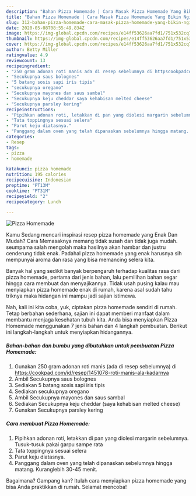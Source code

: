 ```yaml
---
description: "Bahan Pizza Homemade | Cara Masak Pizza Homemade Yang Bikin Ngiler"
title: "Bahan Pizza Homemade | Cara Masak Pizza Homemade Yang Bikin Ngiler"
slug: 312-bahan-pizza-homemade-cara-masak-pizza-homemade-yang-bikin-ngiler
date: 2020-05-08T08:55:49.834Z
image: https://img-global.cpcdn.com/recipes/e14ff53626aa7fd1/751x532cq70/pizza-homemade-foto-resep-utama.jpg
thumbnail: https://img-global.cpcdn.com/recipes/e14ff53626aa7fd1/751x532cq70/pizza-homemade-foto-resep-utama.jpg
cover: https://img-global.cpcdn.com/recipes/e14ff53626aa7fd1/751x532cq70/pizza-homemade-foto-resep-utama.jpg
author: Betty Miller
ratingvalue: 4.9
reviewcount: 13
recipeingredient:
- "250 gram adonan roti manis ada di resep sebelumnya di httpscookpadcomidresep1451078rotimanisalakadarnya"
- "Secukupnya saus bolognes"
- "5 batang sosis sapi iris tipis"
- "secukupnya oregano"
- "Secukupnya mayones dan saus sambal"
- "Secukupnya keju cheddar saya kehabisan melted cheese"
- "Secukupnya parsley kering"
recipeinstructions:
- "Pipihkan adonan roti, letakkan di pan yang diolesi margarin sebelumnya. Tusuk-tusuk pakai garpu sampe rata"
- "Tata toppingnya sesuai selera"
- "Parut keju diatasnya."
- "Panggang dalam oven yang telah dipanaskan sebelumnya hingga matang. Kuranglebih 30-45 menit."
categories:
- Resep
tags:
- pizza
- homemade

katakunci: pizza homemade 
nutrition: 195 calories
recipecuisine: Indonesian
preptime: "PT13M"
cooktime: "PT31M"
recipeyield: "2"
recipecategory: Lunch

---
```



![Pizza Homemade](https://img-global.cpcdn.com/recipes/e14ff53626aa7fd1/751x532cq70/pizza-homemade-foto-resep-utama.jpg)

Kamu Sedang mencari inspirasi resep pizza homemade yang Enak Dan Mudah? Cara Memasaknya memang tidak susah dan tidak juga mudah. seumpama salah mengolah maka hasilnya akan hambar dan justru cenderung tidak enak. Padahal pizza homemade yang enak harusnya sih mempunyai aroma dan rasa yang bisa memancing selera kita.



Banyak hal yang sedikit banyak berpengaruh terhadap kualitas rasa dari pizza homemade, pertama dari jenis bahan, lalu pemilihan bahan segar hingga cara membuat dan menyajikannya. Tidak usah pusing kalau mau menyiapkan pizza homemade enak di rumah, karena asal sudah tahu triknya maka hidangan ini mampu jadi sajian istimewa.


Nah, kali ini kita coba, yuk, ciptakan pizza homemade sendiri di rumah. Tetap berbahan sederhana, sajian ini dapat memberi manfaat dalam membantu menjaga kesehatan tubuh kita. Anda bisa menyiapkan Pizza Homemade menggunakan 7 jenis bahan dan 4 langkah pembuatan. Berikut ini langkah-langkah untuk menyiapkan hidangannya.

<!--inarticleads1-->

##### Bahan-bahan dan bumbu yang dibutuhkan untuk pembuatan Pizza Homemade:

1. Gunakan 250 gram adonan roti manis (ada di resep sebelumnya) di https://cookpad.com/id/resep/1451078-roti-manis-ala-kadarnya
1. Ambil Secukupnya saus bolognes
1. Sediakan 5 batang sosis sapi iris tipis
1. Sediakan secukupnya oregano
1. Ambil Secukupnya mayones dan saus sambal
1. Sediakan Secukupnya keju cheddar (saya kehabisan melted cheese)
1. Gunakan Secukupnya parsley kering




<!--inarticleads2-->

##### Cara membuat Pizza Homemade:

1. Pipihkan adonan roti, letakkan di pan yang diolesi margarin sebelumnya. Tusuk-tusuk pakai garpu sampe rata
1. Tata toppingnya sesuai selera
1. Parut keju diatasnya.
1. Panggang dalam oven yang telah dipanaskan sebelumnya hingga matang. Kuranglebih 30-45 menit.




Bagaimana? Gampang kan? Itulah cara menyiapkan pizza homemade yang bisa Anda praktikkan di rumah. Selamat mencoba!
